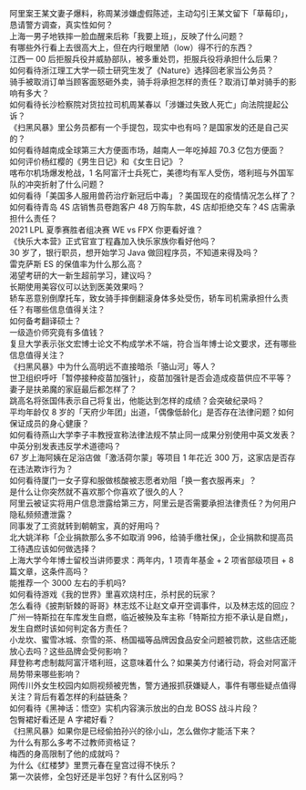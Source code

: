 阿里案王某文妻子爆料，称周某涉嫌虚假陈述，主动勾引王某文留下「草莓印」，恳请警方调查，真实性如何？  
上海一男子地铁摔一脸血醒来后称「我要上班」，反映了什么问题？  
有哪些外行看上去很高大上，但在内行眼里陋（low）得不行的东西？  
江西一 00 后拒服兵役并威胁部队，被多重处罚，拒服兵役将承担什么后果？  
如何看待浙江理工大学一硕士研究生发了《Nature》选择回老家当公务员？  
骑手被取消订单当顾客面怒砸外卖，骑手将承担怎样的责任？取消订单对骑手的影响有多大？  
如何看待长沙检察院对货拉拉司机周某春以「涉嫌过失致人死亡」向法院提起公诉？  
《扫黑风暴》里公务员都有一个手提包，现实中也有吗？是国家发的还是自己买的？  
如何看待越南成全球第三大方便面市场，越南人一年吃掉超 70.3 亿包方便面？  
如何评价杨红樱的《男生日记》和《女生日记》？  
喀布尔机场爆发枪战，1 名阿富汗士兵死亡，美德均有军人受伤，塔利班与外国军队的冲突折射了什么问题？  
如何看待「美国多人服用兽药治疗新冠后中毒」？美国现在的疫情情况怎么样了？  
如何看待青岛 4S 店销售员卷跑客户 48 万购车款，4S 店却拒绝交车？4S 店需承担什么责任？  
2021 LPL 夏季赛胜者组决赛 WE vs FPX 你更看好谁？  
《快乐大本营》正式官宣丁程鑫加入快乐家族你看好他吗？  
30 岁了，银行职员，想开始学习 Java 做回程序员，不知道来得及吗？  
雷克萨斯 ES 的保值率为什么那么高？  
渴望考研的大一新生超前学习，建议吗？  
长期使用美容仪可以达到医美效果吗？  
轿车恶意别倒摩托车，致女骑手摔倒翻滚身体多处受伤，轿车司机需承担什么责任？有哪些信息值得关注？  
如何备考翻译硕士？  
一级造价师究竟有多值钱？  
复旦大学表示张文宏博士论文不构成学术不端，符合当年博士论文要求，还有哪些信息值得关注？  
《扫黑风暴》中为什么高明远不直接暗杀「骆山河」等人？  
世卫组织呼吁「暂停接种疫苗加强针」，疫苗加强针是否会造成疫苗供应不平等？  
妻子是扶弟魔的家庭最后都怎样了？  
跳高名将张国伟表示自己将复出，他能达到怎样的成绩？会突破纪录吗？  
平均年龄仅 8 岁的「天府少年团」出道，「偶像低龄化」是否存在法律问题？如何保证成员的身心健康？  
如何看待燕山大学李子丰教授宣称法律法规不禁止同一成果分别使用中英文发表？中英分别发表违反学术道德吗？  
67 岁上海阿姨在足浴店做「激活荷尔蒙」等项目 1 年花近 300 万，这家店是否存在违法欺诈行为？  
如何看待厦门一女子穿和服做核酸被志愿者劝阻「换一套衣服再来」？  
是什么让你突然就不喜欢那个你喜欢了很久的人？  
阿里云被证实将用户信息泄露给第三方，阿里云是否需要承担法律责任？为何用户隐私频频遭泄露？  
同事发了工资就转到朝朝宝，真的好用吗？  
北大姚洋称「企业捐款那么多不如取消 996，给骑手缴社保」，企业捐款和提高员工待遇应该如何做选择？  
上海大学今年博士留校当讲师要求：两年内，1 项青年基金 + 2 项省部级项目 + 8 篇文章，这条件高吗？  
能推荐一个 3000 左右的手机吗?  
如何看待游戏《我的世界》里喜欢烧村庄，杀村民的玩家？  
怎么看待《披荆斩棘的哥哥》林志炫不让赵文卓开空调事件，以及林志炫的回应？  
广州一特斯拉在车库发生自燃，临近被殃及车主称「特斯拉方拒不承认是自燃」，发生自燃时该如何判定各方责任？  
小龙坎、蜜雪冰城、奈雪的茶、杨国福等品牌因食品安全问题被罚款，这些店还能放心去吗？这些品牌会受何影响？  
拜登称考虑制裁阿富汗塔利班，这意味着什么？如果美方付诸行动，将会对阿富汗局势带来哪些影响？  
网传川外女生校园内如厕视频被兜售，警方通报抓获嫌疑人，事件有哪些疑点值得关注？背后有着怎样的利益链条？  
如何看待《黑神话：悟空》实机内容演示放出的白龙 BOSS 战斗片段？  
包臀裙好看还是 A 字裙好看？  
《扫黑风暴》如果你是已经偷拍孙兴的徐小山，怎么做你才能活下来？  
为什么有那么多考不过教师资格证？  
梅西的身高限制了他的成就吗？  
为什么《红楼梦》里贾元春在皇宫过得不快乐？  
第一次装修，全包好还是半包好？有什么区别吗？  
